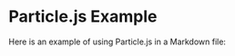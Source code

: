 # Particle.js Example

Here is an example of using Particle.js in a Markdown file:

<div id="particles-js"></div>

<script src="particles.js"></script>
<script>
    particlesJS("particles-js", {
        "particles": {
            "number": {
                "value": 80,
                "density": {
                    "enable": true,
                    "value_area": 800
                }
            },
            "color": {
                "value": "#ffffff"
            },
            "shape": {
                "type": "circle",
                "stroke": {
                    "width": 0,
                    "color": "#000000"
                },
                "polygon": {
                    "nb_sides": 5
                }
            },
            "opacity": {
                "value": 0.5,
                "random": true,
                "anim": {
                    "enable": false,
                    "speed": 1,
                    "opacity_min": 0.1,
                    "sync": false
                }
            },
            "size": {
                "value": 3,
                "random": true,
                "anim": {
                    "enable": false,
                    "speed": 40,
                    "size_min": 0.1,
                    "sync": false
                }
            },
            "line_linked": {
                "enable": true,
                "distance": 150,
                "color": "#ffffff",
                "opacity": 0.4,
                "width": 1
            },
            "move": {
                "enable": true,
                "speed": 6,
                "direction": "none",
                "random": false,
                "straight": false,
                "out_mode": "out",
                "bounce": false,
                "attract": {
                    "enable": false,
                    "rotateX": 600,
                    "rotateY": 1200
                }
            }
        },
        "interactivity": {
            "detect_on": "canvas",
            "events": {
                "onhover": {
                    "enable": true,
                    "mode": "grab"
                },
                "onclick": {
                    "enable": true,
                    "mode": "push"
                },
                "resize": true
            },
            "modes": {
                "grab": {
                    "distance": 140,
                    "line_linked": {
                        "opacity": 1
                    }
                },
                "bubble": {
                    "distance": 400,
                    "size": 40,
                    "duration": 2,
                    "opacity": 8,
                    "speed": 3
                },
                "repulse": {
                    "distance": 200,
                    "duration": 0.4
                },
                "push": {
                    "particles_nb": 4
                },
                "remove": {
                    "particles_nb": 2
                }
            }
        },
        "retina_detect": true
    });
</script>
